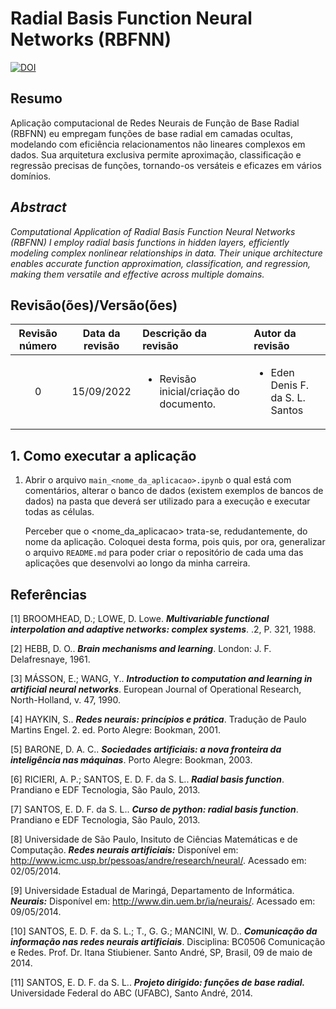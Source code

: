 # Radial Basis Function Neural Networks (RBFNN)

[![DOI](https://zenodo.org/badge/758743599.svg)](https://zenodo.org/doi/10.5281/zenodo.10672748)


## Resumo

Aplicação computacional de Redes Neurais de Função de Base Radial (RBFNN) eu empregam funções de base radial em camadas ocultas, modelando com eficiência relacionamentos não lineares complexos em dados. Sua arquitetura exclusiva permite aproximação, classificação e regressão precisas de funções, tornando-os versáteis e eficazes em vários domínios.

## _Abstract_

_Computational Application of Radial Basis Function Neural Networks (RBFNN) I employ radial basis functions in hidden layers, efficiently modeling complex nonlinear relationships in data. Their unique architecture enables accurate function approximation, classification, and regression, making them versatile and effective across multiple domains._

## Revisão(ões)/Versão(ões)

| Revisão número | Data da revisão | Descrição da revisão                                    | Autor da revisão                                |
|:--------------:|:---------------:|:--------------------------------------------------------|:------------------------------------------------|
| 0              | 15/09/2022      | <ul><li>Revisão inicial/criação do documento.</li></ul> | <ul><li>Eden Denis F. da S. L. Santos</li></ul> |


## 1. Como executar a aplicação

1. Abrir o arquivo `main_<nome_da_aplicacao>.ipynb` o qual está com comentários, alterar o banco de dados (existem exemplos de bancos de dados) na pasta que deverá ser utilizado para a execução e executar todas as células. 
    
    Perceber que o <nome_da_aplicacao> trata-se, redudantemente, do nome da aplicação. Coloquei desta forma, pois quis, por ora, generalizar o arquivo `README.md` para poder criar o repositório de cada uma das aplicações que desenvolvi ao longo da minha carreira.

## Referências

[1]	BROOMHEAD, D.; LOWE, D. Lowe. ***Multivariable functional interpolation and adaptive networks: complex systems***. .2, P. 321, 1988.  

[2] HEBB, D. O.. ***Brain mechanisms and learning***. London: J. F. Delafresnaye, 1961.

[3] MÁSSON, E.; WANG, Y.. ***Introduction to computation and learning in artificial neural networks***. European Journal of Operational Research, North-Holland, v. 47, 1990.

[4] HAYKIN, S.. ***Redes neurais: princípios e prática***. Tradução de Paulo Martins Engel. 2. ed. Porto Alegre: Bookman, 2001.

[5] BARONE, D. A. C.. ***Sociedades artificiais: a nova fronteira da inteligência nas máquinas***. Porto Alegre: Bookman, 2003.

[6] RICIERI, A. P.; SANTOS, E. D. F. da S. L.. ***Radial basis function***. Prandiano e EDF Tecnologia, São Paulo, 2013.

[7] SANTOS, E. D. F. da S. L.. ***Curso de python: radial basis function***. Prandiano e EDF Tecnologia, São Paulo, 2013.

[8] Universidade de São Paulo, Insituto de Ciências Matemáticas e de Computação. ***Redes neurais artificiais:*** Disponível em: <http://www.icmc.usp.br/pessoas/andre/research/neural/>.  Acessado em: 02/05/2014.

[9] Universidade Estadual de Maringá, Departamento de Informática. ***Neurais:*** Disponível em: <http://www.din.uem.br/ia/neurais/>. Acessado em: 09/05/2014.

[10] SANTOS, E. D. F. da S. L.; T., G. G.; MANCINI, W. D.. ***Comunicação da informação nas redes neurais artificiais***. Disciplina: BC0506 Comunicação e Redes. Prof. Dr. Itana Stiubiener. Santo André, SP, Brasil, 09 de maio de 2014.

[11] SANTOS, E. D. F. da S. L.. ***Projeto dirigido: funções de base radial.*** Universidade Federal do ABC (UFABC), Santo André, 2014.

